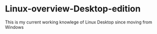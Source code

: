 # Linux-overview-Desktop-edition
This is my  current working knowlege of Linux Desktop since moving from Windows
